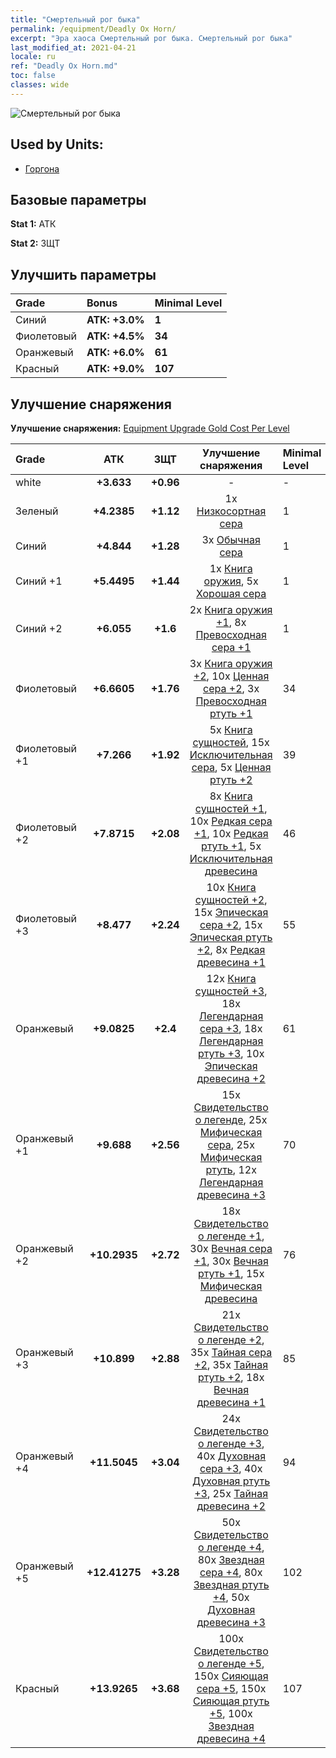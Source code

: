 ```yaml
---
title: "Смертельный рог быка"
permalink: /equipment/Deadly Ox Horn/
excerpt: "Эра хаоса Смертельный рог быка. Смертельный рог быка"
last_modified_at: 2021-04-21
locale: ru
ref: "Deadly Ox Horn.md"
toc: false
classes: wide
---
```


  ![Смертельный рог быка](/images/e/e_8053.png)

## Used by Units:

* [Горгона](/ru/units/Gorgon/) 


## Базовые параметры
 **Stat 1:** АТК

 **Stat 2:** ЗЩТ

## Улучшить параметры

  |     Grade    |   Bonus | Minimal Level | 
  |:-------------|:--------|:--------------| 
  | Синий | **АТК: +3.0%** | **1** | 
  | Фиолетовый | **АТК: +4.5%** | **34** | 
  | Оранжевый | **АТК: +6.0%** | **61** | 
  | Красный | **АТК: +9.0%** | **107** | 


## Улучшение снаряжения
 **Улучшение снаряжения:** [Equipment Upgrade Gold Cost Per Level](/equipment/EquipmentUpgradeCostPerLevel/) 

  |          Grade      | АТК | ЗЩТ | Улучшение снаряжения | Minimal Level |
  |:--------------------|:---------:|:---------:|:----------------:|:--------------|
  | white | **+3.633** | **+0.96** | - | - |
  | Зеленый | **+4.2385** | **+1.12** | 1x [Низкосортная сера](/ru/Items/mat_3/) | 1 |
  | Синий | **+4.844** | **+1.28** | 3x [Обычная сера](/ru/Items/mat_9/) | 1 |
  | Синий +1 | **+5.4495** | **+1.44** | 1x [Книга оружия](/ru/Items/mat_18/), 5x [Хорошая сера](/ru/Items/mat_15/) | 1 |
  | Синий +2 | **+6.055** | **+1.6** | 2x [Книга оружия +1](/ru/Items/mat_25/), 8x [Превосходная сера +1](/ru/Items/mat_22/) | 1 |
  | Фиолетовый | **+6.6605** | **+1.76** | 3x [Книга оружия +2](/ru/Items/mat_32/), 10x [Ценная сера +2](/ru/Items/mat_29/), 3x [Превосходная ртуть +1](/ru/Items/mat_21/) | 34 |
  | Фиолетовый +1 | **+7.266** | **+1.92** | 5x [Книга сущностей](/ru/Items/mat_39/), 15x [Исключительная сера](/ru/Items/mat_36/), 5x [Ценная ртуть +2](/ru/Items/mat_28/) | 39 |
  | Фиолетовый +2 | **+7.8715** | **+2.08** | 8x [Книга сущностей +1](/ru/Items/mat_46/), 10x [Редкая сера +1](/ru/Items/mat_43/), 10x [Редкая ртуть +1](/ru/Items/mat_42/), 5x [Исключительная древесина](/ru/Items/mat_34/) | 46 |
  | Фиолетовый +3 | **+8.477** | **+2.24** | 10x [Книга сущностей +2](/ru/Items/mat_53/), 15x [Эпическая сера +2](/ru/Items/mat_50/), 15x [Эпическая ртуть +2](/ru/Items/mat_49/), 8x [Редкая древесина +1](/ru/Items/mat_41/) | 55 |
  | Оранжевый | **+9.0825** | **+2.4** | 12x [Книга сущностей +3](/ru/Items/mat_60/), 18x [Легендарная сера +3](/ru/Items/mat_57/), 18x [Легендарная ртуть +3](/ru/Items/mat_56/), 10x [Эпическая древесина +2](/ru/Items/mat_48/) | 61 |
  | Оранжевый +1 | **+9.688** | **+2.56** | 15x [Свидетельство о легенде](/ru/Items/mat_67/), 25x [Мифическая сера](/ru/Items/mat_64/), 25x [Мифическая ртуть](/ru/Items/mat_63/), 12x [Легендарная древесина +3](/ru/Items/mat_55/) | 70 |
  | Оранжевый +2 | **+10.2935** | **+2.72** | 18x [Свидетельство о легенде +1](/ru/Items/mat_74/), 30x [Вечная сера +1](/ru/Items/mat_71/), 30x [Вечная ртуть +1](/ru/Items/mat_70/), 15x [Мифическая древесина](/ru/Items/mat_62/) | 76 |
  | Оранжевый +3 | **+10.899** | **+2.88** | 21x [Свидетельство о легенде +2](/ru/Items/mat_81/), 35x [Тайная сера +2](/ru/Items/mat_78/), 35x [Тайная ртуть +2](/ru/Items/mat_77/), 18x [Вечная древесина +1](/ru/Items/mat_69/) | 85 |
  | Оранжевый +4 | **+11.5045** | **+3.04** | 24x [Свидетельство о легенде +3](/ru/Items/mat_88/), 40x [Духовная сера +3](/ru/Items/mat_85/), 40x [Духовная ртуть +3](/ru/Items/mat_84/), 25x [Тайная древесина +2](/ru/Items/mat_76/) | 94 |
  | Оранжевый +5 | **+12.41275** | **+3.28** | 50x [Свидетельство о легенде +4](/ru/Items/mat_95/), 80x [Звездная сера +4](/ru/Items/mat_92/), 80x [Звездная ртуть +4](/ru/Items/mat_91/), 50x [Духовная древесина +3](/ru/Items/mat_83/) | 102 |
  | Красный | **+13.9265** | **+3.68** | 100x [Свидетельство о легенде +5](/ru/Items/mat_102/), 150x [Сияющая сера +5](/ru/Items/mat_99/), 150x [Сияющая ртуть +5](/ru/Items/mat_98/), 100x [Звездная древесина +4](/ru/Items/mat_90/) | 107 |

